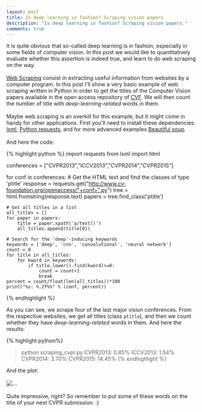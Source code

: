 ```yaml
---
layout: post
title: Is deep learning in fashion? Scraping vision papers
description: "Is deep learning in fashion? Scraping vision papers."
comments: true
---
```


It is quite obvious that so-called deep learning is in fashion, especially in some fields of computer vision. In this post we would like to quantitatively evaluate whether this assertion is indeed true, and learn to do web scraping on the way.
<br />
<br />
[Web Scraping](http://en.wikipedia.org/wiki/Web_scraping) consist in extracting useful information from websites by a computer program. In this post I'll show a very basic example of web scraping written in Python in order to get the titles of the Computer Vision papers available in the open access repository of [CVF](http://www.cv-foundation.org/openaccess/menu.py). We will then count the number of title with *deep-learning-related* words in them.
<br />
<br />
Maybe web scraping is an overkill for this example, but it might come in handy for other applications.
First you'll need to install these dependencies: [lxml](http://lxml.de), 
[Python requests](http://docs.python-requests.org), and for more advanced examples [Beautiful soup](http://www.crummy.com/software/BeautifulSoup/).
<br />
<br />
And here the code:

{% highlight python %}
import requests
from lxml import html

conferences = ["CVPR2013","ICCV2013","CVPR2014","CVPR2015"]

for conf in conferences:
    # Get the HTML text and find the classes of type 'ptitle'
    response = requests.get("http://www.cv-foundation.org/openaccess/"+conf+".py")
    tree = html.fromstring(response.text)
    papers = tree.find_class('ptitle')

    # Get all titles in a list
    all_titles = []
    for paper in papers:
        title = paper.xpath('a/text()')
        all_titles.append(title[0])

    # Search for the 'deep'-inducing keywords
    keywords = ['deep', 'cnn', 'convolutional', 'neural network']
    count = 0
    for title in all_titles:
        for kword in keywords:
            if title.lower().find(kword)>=0:
                count = count+1
                break
    percent = count/float(len(all_titles))*100
    print("%s: %.2f%%" % (conf, percent))
{% endhighlight %}

As you can see, we scrape four of the last major vision conferences. From the respective websites, we get all titles (class `ptitle`), and then we count whether they have *deep-learning-related* words in them.
And here the results:

{% highlight python%}
> python scraping_cvpr.py
CVPR2013:  0.85%
ICCV2013:  1.54%
CVPR2014:  3.70%
CVPR2015: 14.45%
{% endhighlight %}

And the plot:
<br />
<br />
<img align="middle" src="{{ site.url }}/images/deep_learning.png" alt="...">
<br />
<br />
Quite impressive, right? So remember to put some of these words on the title of your next CVPR submission. :)